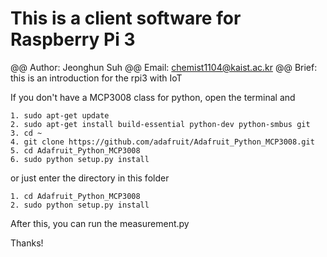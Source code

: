 # This is a client software for Raspberry Pi 3

@@ Author: Jeonghun Suh
@@ Email: chemist1104@kaist.ac.kr
@@ Brief: this is an introduction for the rpi3 with IoT

If you don't have a MCP3008 class for python, open the terminal and

	1. sudo apt-get update
	2. sudo apt-get install build-essential python-dev python-smbus git
	3. cd ~
	4. git clone https://github.com/adafruit/Adafruit_Python_MCP3008.git
	5. cd Adafruit_Python_MCP3008
	6. sudo python setup.py install

or just enter the directory in this folder

	1. cd Adafruit_Python_MCP3008
	2. sudo python setup.py install

After this, you can run the measurement.py

Thanks!
